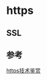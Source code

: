 # https



## SSL





## 参考

[https技术鉴赏](https://www.bilibili.com/video/BV1uY4y1D7Ng/?spm_id_from=333.788&vd_source=0de1212e1a5de639602eb19cc0aacc0b)